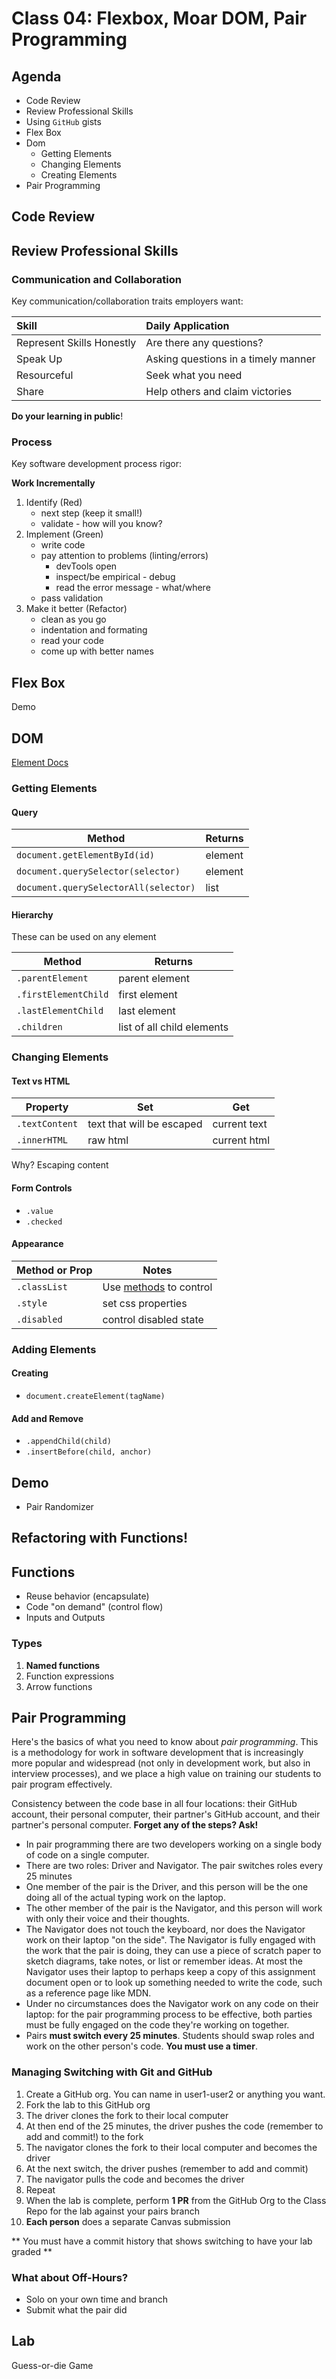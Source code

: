 # Class 04: Flexbox, Moar DOM, Pair Programming

## Agenda

* Code Review
* Review Professional Skills
* Using `GitHub` gists
* Flex Box
* Dom
    * Getting Elements
    * Changing Elements
    * Creating Elements
* Pair Programming

## Code Review

## Review Professional Skills

### Communication and Collaboration

Key communication/collaboration traits employers want:

Skill | Daily Application
:---|:---
Represent Skills Honestly | Are there any questions?  
Speak Up | Asking questions in a timely manner
Resourceful | Seek what you need
Share | Help others and claim victories

**Do your learning in public**!

### Process

Key software development process rigor:

**Work Incrementally**

1. Identify (Red)
    * next step (keep it small!)
    * validate - how will you know?
1. Implement (Green)
    * write code
    * pay attention to problems (linting/errors)
        * devTools open
        * inspect/be empirical - debug
        * read the error message - what/where
    * pass validation
1. Make it better (Refactor)
    * clean as you go
    * indentation and formating
    * read your code
    * come up with better names

## Flex Box

Demo

## DOM

[Element Docs](https://developer.mozilla.org/en-US/docs/Web/API/Element)

### Getting Elements

#### Query

Method | Returns
---|---
`document.getElementById(id)` | element
`document.querySelector(selector)` | element
`document.querySelectorAll(selector)` | list

#### Hierarchy

These can be used on any element

Method | Returns
---|---
`.parentElement` | parent element
`.firstElementChild` | first element
`.lastElementChild` | last element
`.children` | list of all child elements

### Changing Elements

#### Text vs HTML

Property | Set | Get
---|---|---
`.textContent` | text that will be escaped | current text
`.innerHTML` | raw html | current html

Why? Escaping content

#### Form Controls

* `.value`
* `.checked`

#### Appearance

Method or Prop | Notes
---|---
`.classList` | Use [methods](https://developer.mozilla.org/en-US/docs/Web/API/Element/classList) to control
`.style` | set css properties
`.disabled` | control disabled state

### Adding Elements

#### Creating

* `document.createElement(tagName)`

#### Add and Remove

* `.appendChild(child)`
* `.insertBefore(child, anchor)`

## Demo

* Pair Randomizer

## Refactoring with Functions!

## Functions

* Reuse behavior (encapsulate)
* Code "on demand" (control flow)
* Inputs and Outputs

### Types

1. **Named functions**
1. Function expressions
1. Arrow functions

## Pair Programming

Here's the basics of what you need to know about *pair programming*. This is a methodology for work in software development that is increasingly more popular and widespread (not only in development work, but also in interview processes), and we place a high value on training our students to pair program effectively.

Consistency between the code base in all four locations: their GitHub account, their personal computer, their partner's GitHub account, and their partner's personal computer. **Forget any of the steps? Ask!**

* In pair programming there are two developers working on a single body of code on a single computer.
* There are two roles: Driver and Navigator. The pair switches roles every 25 minutes
* One member of the pair is the Driver, and this person will be the one doing all of the actual typing work on the laptop.
* The other member of the pair is the Navigator, and this person will work with only their voice and their thoughts.
* The Navigator does not touch the keyboard, nor does the Navigator work on their laptop "on the side". The Navigator is fully engaged with the work that the pair is doing, they can use a piece of scratch paper to sketch diagrams, take notes, or list or remember ideas. At most the Navigator uses their laptop to perhaps keep a copy of this assignment document open or to look up something needed to write the code, such as a reference page like MDN.
* Under no circumstances does the Navigator work on any code on their laptop: for the pair programming process to be effective, both parties must be fully engaged on the code they're working on together.
* Pairs **must switch every 25 minutes**. Students should swap roles and work on the other person's code. **You must use a timer**.

### Managing Switching with Git and GitHub

1. Create a GitHub org. You can name in user1-user2 or anything you want.
1. Fork the lab to this GitHub org
1. The driver clones the fork to their local computer
1. At then end of the 25 minutes, the driver pushes the code (remember to add and commit!) to the fork
1. The navigator clones the fork to their local computer and becomes the driver
1. At the next switch, the driver pushes (remember to add and commit)
1. The navigator pulls the code and becomes the driver
1. Repeat
1. When the lab is complete, perform **1 PR** from the GitHub Org to the Class Repo for the lab against your pairs branch
1. **Each person** does a separate Canvas submission

** You must have a commit history that shows switching to have your lab graded **

### What about Off-Hours?

* Solo on your own time and branch
* Submit what the pair did

## Lab

Guess-or-die Game
